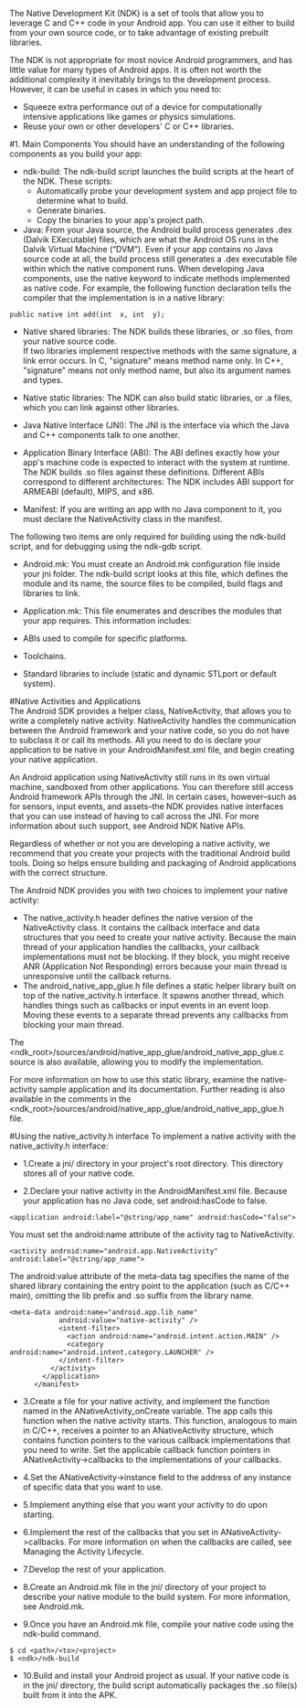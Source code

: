 The Native Development Kit (NDK) is a set of tools that allow you to leverage C and C++ code in your Android app. You can use it either to build from your own source code, or to take advantage of existing prebuilt libraries.

The NDK is not appropriate for most novice Android programmers, and has little value for many types of Android apps. It is often not worth the additional complexity it inevitably brings to the development process. However, it can be useful in cases in which you need to:

- Squeeze extra performance out of a device for computationally intensive applications like games or physics simulations.
- Reuse your own or other developers' C or C++ libraries.

#1. Main Components
You should have an understanding of the following components as you build your app:   
- ndk-build: The ndk-build script launches the build scripts at the heart of the NDK. These scripts:
  - Automatically probe your development system and app project file to determine what to build.
  - Generate binaries.
  - Copy the binaries to your app's project path.
- Java: From your Java source, the Android build process generates .dex (Dalvik EXecutable) files, which are what the Android OS runs in the Dalvik Virtual Machine (“DVM”). Even if your app contains no Java source code at all, the build process still generates a .dex executable file within which the native component runs.
When developing Java components, use the native keyword to indicate methods implemented as native code. For example, the following function declaration tells the compiler that the implementation is in a native library:
```
public native int add(int  x, int  y);
```

- Native shared libraries: The NDK builds these libraries, or .so files, from your native source code.   
If two libraries implement respective methods with the same signature, a link error occurs. In C, "signature" means method name only. In C++, "signature" means not only method name, but also its argument names and types.

- Native static libraries: The NDK can also build static libraries, or .a files, which you can link against other libraries.

- Java Native Interface (JNI): The JNI is the interface via which the Java and C++ components talk to one another. 

- Application Binary Interface (ABI): The ABI defines exactly how your app's machine code is expected to interact with the system at runtime. The NDK builds .so files against these definitions. Different ABIs correspond to different architectures: The NDK includes ABI support for ARMEABI (default), MIPS, and x86.

- Manifest: If you are writing an app with no Java component to it, you must declare the NativeActivity class in the manifest.

The following two items are only required for building using the ndk-build script, and for debugging using the ndk-gdb script.  

- Android.mk: You must create an Android.mk configuration file inside your jni folder. The ndk-build script looks at this file, which defines the module and its name, the source files to be compiled, build flags and libraries to link.

- Application.mk: This file enumerates and describes the modules that your app requires. This information includes: 
 - ABIs used to compile for specific platforms.
 - Toolchains.
 - Standard libraries to include (static and dynamic STLport or default system).
 
#Native Activities and Applications   
The Android SDK provides a helper class, NativeActivity, that allows you to write a completely native activity. NativeActivity handles the communication between the Android framework and your native code, so you do not have to subclass it or call its methods. All you need to do is declare your application to be native in your AndroidManifest.xml file, and begin creating your native application.

An Android application using NativeActivity still runs in its own virtual machine, sandboxed from other applications. You can therefore still access Android framework APIs through the JNI. In certain cases, however–such as for sensors, input events, and assets–the NDK provides native interfaces that you can use instead of having to call across the JNI. For more information about such support, see Android NDK Native APIs.

Regardless of whether or not you are developing a native activity, we recommend that you create your projects with the traditional Android build tools. Doing so helps ensure building and packaging of Android applications with the correct structure.

The Android NDK provides you with two choices to implement your native activity:

- The native_activity.h header defines the native version of the NativeActivity class. It contains the callback interface and data structures that you need to create your native activity. Because the main thread of your application handles the callbacks, your callback implementations must not be blocking. If they block, you might receive ANR (Application Not Responding) errors because your main thread is unresponsive until the callback returns.
- The android_native_app_glue.h file defines a static helper library built on top of the native_activity.h interface. It spawns another thread, which handles things such as callbacks or input events in an event loop. Moving these events to a separate thread prevents any callbacks from blocking your main thread.

The <ndk_root>/sources/android/native_app_glue/android_native_app_glue.c source is also available, allowing you to modify the implementation.

For more information on how to use this static library, examine the native-activity sample application and its documentation. Further reading is also available in the comments in the <ndk_root>/sources/android/native_app_glue/android_native_app_glue.h file.

#Using the native_activity.h interface
To implement a native activity with the native_activity.h interface:  
- 1.Create a jni/ directory in your project's root directory. This directory stores all of your native code.

- 2.Declare your native activity in the AndroidManifest.xml file.
Because your application has no Java code, set android:hasCode to false.
```
<application android:label="@string/app_name" android:hasCode="false">
```

You must set the android:name attribute of the activity tag to NativeActivity.
```
<activity android:name="android.app.NativeActivity"
android:label="@string/app_name">
```
The android:value attribute of the meta-data tag specifies the name of the shared library containing the entry point to the application (such as C/C++ main), omitting the lib prefix and .so suffix from the library name.
```
<meta-data android:name="android.app.lib_name"
            android:value="native-activity" />
            <intent-filter>
              <action android:name="android.intent.action.MAIN" />
              <category android:name="android.intent.category.LAUNCHER" />
            </intent-filter>
          </activity>
        </application>
      </manifest>
```
- 3.Create a file for your native activity, and implement the function named in the ANativeActivity_onCreate variable. The app calls this function when the native activity starts. This function, analogous to main in C/C++, receives a pointer to an ANativeActivity structure, which contains function pointers to the various callback implementations that you need to write. Set the applicable callback function pointers in ANativeActivity->callbacks to the implementations of your callbacks.

- 4.Set the ANativeActivity->instance field to the address of any instance of specific data that you want to use.

- 5.Implement anything else that you want your activity to do upon starting.

- 6.Implement the rest of the callbacks that you set in ANativeActivity->callbacks. For more information on when the callbacks are called, see Managing the Activity Lifecycle.

- 7.Develop the rest of your application.

- 8.Create an Android.mk file in the jni/ directory of your project to describe your native module to the build system. For more information, see Android.mk.

- 9.Once you have an Android.mk file, compile your native code using the ndk-build command.  

```
$ cd <path>/<to>/<project>
$ <ndk>/ndk-build
```

- 10.Build and install your Android project as usual. If your native code is in the jni/ directory, the build script automatically packages the .so file(s) built from it into the APK.

